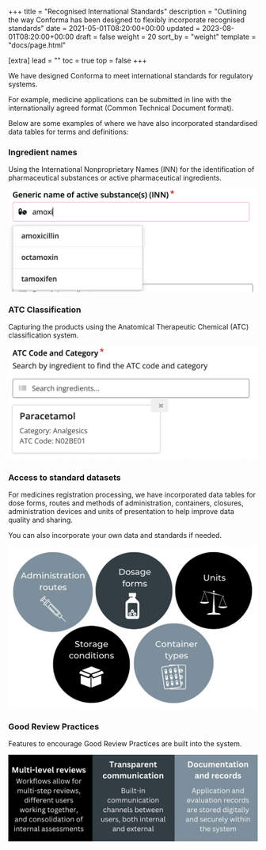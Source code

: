 +++
title = "Recognised International Standards"
description = "Outlining the way Conforma has been designed to flexibly incorporate recognised standards"
date = 2021-05-01T08:20:00+00:00
updated = 2023-08-01T08:20:00+00:00
draft = false
weight = 20
sort_by = "weight"
template = "docs/page.html"

[extra]
lead = ""
toc = true
top = false
+++

We have designed Conforma to meet international standards for regulatory systems.

For example, medicine applications can be submitted in line with the internationally agreed format (Common Technical Document format).

Below are some examples of where we have also incorporated standardised data tables for terms and definitions:

### Ingredient names

Using the International Nonproprietary Names (INN) for the identification of pharmaceutical substances or active pharmaceutical ingredients.

![picture of INN dropdown list](/docs/about/demo/ing.png)

### ATC Classification

Capturing the products using the Anatomical Therapeutic Chemical (ATC) classification system.

![picture of ATC Code and Category search by ingredient](/docs/about/demo/ATC.png)

### Access to standard datasets

For medicines registration processing, we have incorporated data tables for dose forms, routes and methods of administration, containers, closures, administration devices and units of presentation to help improve data quality and sharing.

You can also incorporate your own data and standards if needed.

![picture of data table examples](/docs/about/demo/tb1.png)

### Good Review Practices

Features to encourage Good Review Practices are built into the system.

![picture of good review practices](/docs/about/demo/grp2.png)